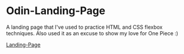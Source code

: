 # Odin-Landing-Page

A landing page that I've used to practice HTML and CSS flexbox techniques.
Also used it as an excuse to show my love for One Piece :)

[Landing-Page](https://theleeky.github.io/Odin-Landing-Page/)
